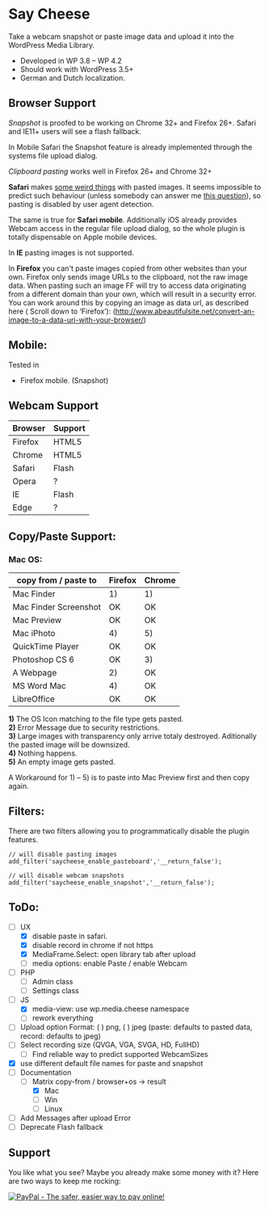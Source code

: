Say Cheese
==========

Take a webcam snapshot or paste image data and upload it into the WordPress Media Library.

 - Developed in WP 3.8 – WP 4.2
 - Should work with WordPress 3.5+
 - German and Dutch localization. 

Browser Support
---------------
*Snapshot* is proofed to be working on Chrome 32+ and Firefox 26+. 
Safari and IE11+ users will see a flash fallback.

In Mobile Safari the Snapshot feature is already implemented through the systems file upload dialog. 

*Clipboard pasting* works well in Firefox 26+ and Chrome 32+ 

**Safari** makes [some weird things](https://bugs.webkit.org/show_bug.cgi?id=49141) with 
pasted images. It seems impossible to predict such behaviour (unless somebody can answer me
[this question](http://stackoverflow.com/questions/21366465/is-there-a-way-to-detect-webkit-fake-url-browser-behavior)), 
so pasting is disabled by user agent detection.

The same is true for **Safari mobile**. Additionally iOS already provides Webcam access in the regular file upload dialog, 
so the whole plugin is totally dispensable on Apple mobile devices.

In **IE** pasting images is not supported. 

In **Firefox** you can't paste images copied from other websites than your own. Firefox only sends 
image URLs to the clipboard, not the raw image data. When pasting such an image FF will try 
to access data originating from a different domain than your own, which will result in a security 
error. You can work around this by copying an image as data url, as described here ( Scroll down to ‘Firefox’):
(http://www.abeautifulsite.net/convert-an-image-to-a-data-uri-with-your-browser/)

Mobile:
-------
Tested in 
 - Firefox mobile. (Snapshot)


Webcam Support
--------------

| Browser  | Support   |
|----------|-----------|
| Firefox  |   HTML5   |
| Chrome   |   HTML5   |
| Safari   |   Flash   |
| Opera    |     ?     |
| IE       |   Flash   |
| Edge     |     ?     |


Copy/Paste Support:
-------------------

### Mac OS:

| copy from / paste to  | Firefox  | Chrome   |
|-----------------------|----------|----------|
| Mac Finder            |    1)    |    1)    |
| Mac Finder Screenshot |    OK    |    OK    |
| Mac Preview           |    OK    |    OK    |
| Mac iPhoto            |    4)    |    5)    |
| QuickTime Player      |    OK    |    OK    |
| Photoshop CS 6        |    OK    |    3)    |
| A Webpage             |    2)    |    OK    |
| MS Word Mac           |    4)    |    OK    |
| LibreOffice           |    OK    |    OK    |


**1)** The OS Icon matching to the file type gets pasted.<br />
**2)** Error Message due to security restrictions.<br />
**3)** Large images with transparency only arrive totaly destroyed. Aditionally the pasted image will be downsized.<br />
**4)** Nothing happens.<br />
**5)** An empty image gets pasted.<br />

A Workaround for 1) – 5) is to paste into Mac Preview first and then copy again.



Filters:
--------
There are two filters allowing you to programmatically disable the plugin features.

    // will disable pasting images
    add_filter('saycheese_enable_pasteboard','__return_false');

    // will disable webcam snapshots
    add_filter('saycheese_enable_snapshot','__return_false');

ToDo:
-----
 - [ ] UX
	 - [x] disable paste in safari.
	 - [x] disable record in chrome if not https
	 - [x] MediaFrame.Select: open library tab after upload
	 - [ ] media options: enable Paste / enable Webcam
 - [ ] PHP
 	- [ ] Admin class
 	- [ ] Settings class
 - [ ] JS
 	- [x] media-view: use wp.media.cheese namespace
 	- [ ] rework everything
 - [ ] Upload option Format:  ( ) png, ( ) jpeg (paste: defaults to pasted data, record: defaults to jpeg)
 - [ ] Select recording size (QVGA, VGA, SVGA, HD, FullHD)
 	- [ ] Find reliable way to predict supported WebcamSizes
 - [x] use different default file names for paste and snapshot
 - [ ] Documentation
 	- [ ] Matrix copy-from / browser+os -> result
		- [x] Mac
		- [ ] Win
		- [ ] Linux
 - [ ] Add Messages after upload Error
 - [ ] Deprecate Flash fallback

Support
-------
You like what you see? Maybe you already make some money with it? 
Here are two ways to keep me rocking:

<a href="https://www.paypal.com/cgi-bin/webscr?cmd=_s-xclick&hosted_button_id=F8NKC6TCASUXE"><img src="https://www.paypalobjects.com/en_US/i/btn/btn_donate_SM.gif" border="0" name="submit" alt="PayPal - The safer, easier way to pay online!" /></a>
